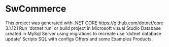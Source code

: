 # SwCommerce

This project was generated with .NET CORE https://github.com/dotnet/core 3.1.121
Run 'dotnet run' or build project in Microsoft visual Studio
Database created in MySql Server using migrations to recreate use 'dotnet database update'
Scripts SQL with configs Offers and some Examples Products.
